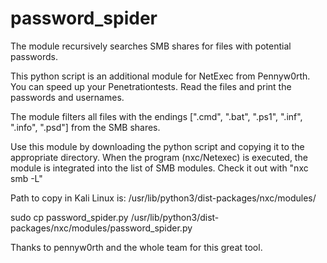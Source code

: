 # password_spider
The module recursively searches SMB shares for files with potential passwords.

This python script is an additional module for NetExec from Pennyw0rth.
You can speed up your Penetrationtests. Read the files and print the passwords and usernames.

The module filters all files with the endings [".cmd", ".bat", ".ps1", ".inf", ".info", ".psd"] from the SMB shares.

Use this module by downloading the python script and copying it to the appropriate directory.
When the program (nxc/Netexec) is executed, the module is integrated into the list of SMB modules. Check it out with "nxc smb -L"

Path to copy in Kali Linux is: /usr/lib/python3/dist-packages/nxc/modules/

sudo cp password_spider.py /usr/lib/python3/dist-packages/nxc/modules/password_spider.py

Thanks to pennyw0rth and the whole team for this great tool.
